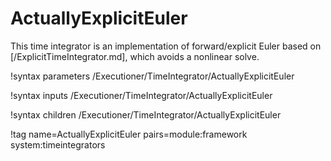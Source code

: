 # ActuallyExplicitEuler

This time integrator is an implementation of forward/explicit Euler based on
[/ExplicitTimeIntegrator.md], which avoids a nonlinear solve.

!syntax parameters /Executioner/TimeIntegrator/ActuallyExplicitEuler

!syntax inputs /Executioner/TimeIntegrator/ActuallyExplicitEuler

!syntax children /Executioner/TimeIntegrator/ActuallyExplicitEuler

!tag name=ActuallyExplicitEuler pairs=module:framework system:timeintegrators
